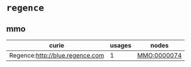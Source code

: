 # `regence`

## mmo

| curie                           |   usages | nodes                                                     |
|---------------------------------|----------|-----------------------------------------------------------|
| Regence:http://blue.regence.com |        1 | [MMO:0000074](http://purl.obolibrary.org/obo/MMO_0000074) |

